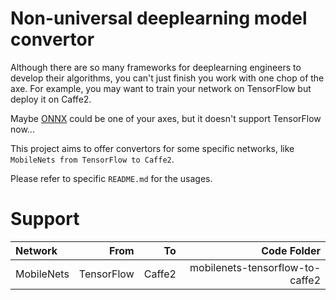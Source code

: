 # Non-universal deeplearning model convertor
Although there are so many frameworks for deeplearning engineers to develop their algorithms, you can't just finish you work with one chop of the axe. For example, you may want to train your network on TensorFlow but deploy it on Caffe2. 

Maybe [ONNX](https://onnx.ai/) could be one of your axes, but it doesn't support TensorFlow now... 

This project aims to offer convertors for some specific networks, like `MobileNets from TensorFlow to Caffe2`.

Please refer to specific `README.md` for the usages.

# Support
|Network|   From|     To|   Code Folder|
|:----------------|----------------:|----------------:|----------------:|
|MobileNets|TensorFlow|Caffe2|mobilenets-tensorflow-to-caffe2|
